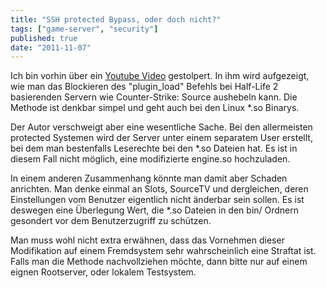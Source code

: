 ```yaml
---
title: "SSH protected Bypass, oder doch nicht?"
tags: ["game-server", "security"]
published: true
date: "2011-11-07"
---
```


Ich bin vorhin über ein [Youtube Video](http://www.youtube.com/watch?v=wks2QLiIOuc) gestolpert. In ihm wird aufgezeigt, wie man das Blockieren des "plugin_load" Befehls bei Half-Life 2 basierenden Servern wie Counter-Strike: Source aushebeln kann. Die Methode ist denkbar simpel und geht auch bei den Linux \*.so Binarys.

Der Autor verschweigt aber eine wesentliche Sache. Bei den allermeisten protected Systemen wird der Server unter einem separatem User erstellt, bei dem man bestenfalls Leserechte bei den \*.so Dateien hat. Es ist in diesem Fall nicht möglich, eine modifizierte engine.so hochzuladen.

In einem anderen Zusammenhang könnte man damit aber Schaden anrichten. Man denke einmal an Slots, SourceTV und dergleichen, deren Einstellungen vom Benutzer eigentlich nicht änderbar sein sollen. Es ist deswegen eine Überlegung Wert, die \*.so Dateien in den bin/ Ordnern gesondert vor dem Benutzerzugriff zu schützen.

Man muss wohl nicht extra erwähnen, dass das Vornehmen dieser Modifikation auf einem Fremdsystem sehr wahrscheinlich eine Straftat ist. Falls man die Methode nachvollziehen möchte, dann bitte nur auf einem eignen Rootserver, oder lokalem Testsystem.

